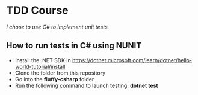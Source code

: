 # TDD Course

*I chose to use C# to implement unit tests.*

## How to run tests in C# using NUNIT

- Install the .NET SDK in https://dotnet.microsoft.com/learn/dotnet/hello-world-tutorial/install
- Clone the folder from this repository
- Go into the **fluffy-csharp** folder
- Run the following command to launch testing: **dotnet test**
